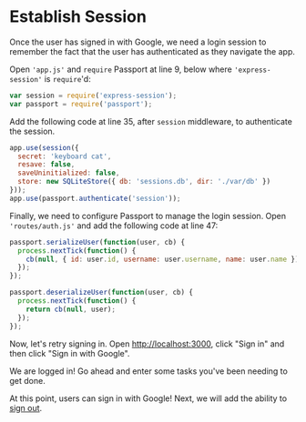 # Establish Session

Once the user has signed in with Google, we need a login session to remember
the fact that the user has authenticated as they navigate the app.

Open `'app.js'` and `require` Passport at line 9, below where
`'express-session'` is `require`'d:

```js
var session = require('express-session');
var passport = require('passport');
```

Add the following code at line 35, after `session` middleware, to authenticate
the session.

```js
app.use(session({
  secret: 'keyboard cat',
  resave: false,
  saveUninitialized: false,
  store: new SQLiteStore({ db: 'sessions.db', dir: './var/db' })
}));
app.use(passport.authenticate('session'));
```

Finally, we need to configure Passport to manage the login session.  Open
`'routes/auth.js'` and add the following code at line 47:

```js
passport.serializeUser(function(user, cb) {
  process.nextTick(function() {
    cb(null, { id: user.id, username: user.username, name: user.name });
  });
});

passport.deserializeUser(function(user, cb) {
  process.nextTick(function() {
    return cb(null, user);
  });
});
```

Now, let's retry signing in.  Open [http://localhost:3000](http://localhost:3000),
click "Sign in" and then click "Sign in with Google".

We are logged in!  Go ahead and enter some tasks you've been needing to get
done.

At this point, users can sign in with Google!  Next, we will add the ability to
[sign out](../logout/).
